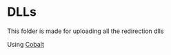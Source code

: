 # DLLs
This folder is made for uploading all the redirection dlls

Using [Cobalt](https://github.com/Milxnor/Cobalt)
